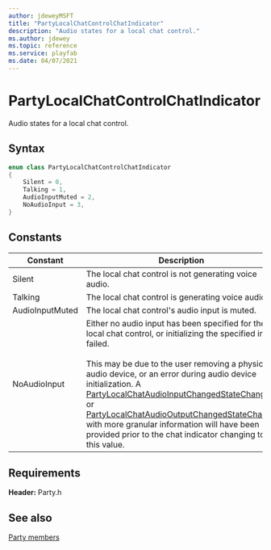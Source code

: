```yaml
---
author: jdeweyMSFT
title: "PartyLocalChatControlChatIndicator"
description: "Audio states for a local chat control."
ms.author: jdewey
ms.topic: reference
ms.service: playfab
ms.date: 04/07/2021
---
```


# PartyLocalChatControlChatIndicator  

Audio states for a local chat control.    

## Syntax  
  
```cpp
enum class PartyLocalChatControlChatIndicator    
{  
    Silent = 0,  
    Talking = 1,  
    AudioInputMuted = 2,  
    NoAudioInput = 3,  
}  
```  
  
## Constants  
  
| Constant | Description |
| --- | --- |
| Silent | The local chat control is not generating voice audio. |  
| Talking | The local chat control is generating voice audio. |  
| AudioInputMuted | The local chat control's audio input is muted. |  
| NoAudioInput | Either no audio input has been specified for the local chat control, or initializing the specified input failed.<br/><br/> This may be due to the user removing a physical audio device, or an error during audio device initialization. A [PartyLocalChatAudioInputChangedStateChange](../structs/partylocalchataudioinputchangedstatechange.md) or [PartyLocalChatAudioOutputChangedStateChange](../structs/partylocalchataudiooutputchangedstatechange.md) with more granular information will have been provided prior to the chat indicator changing to this value. |  
  
  
## Requirements  
  
**Header:** Party.h
  
## See also  
[Party members](../party_members.md)  

  
  
